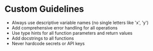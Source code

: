 # Custom Guidelines

- Always use descriptive variable names (no single letters like 'x', 'y')
- Add comprehensive error handling for all operations  
- Use type hints for all function parameters and return values
- Add docstrings to all functions
- Never hardcode secrets or API keys
